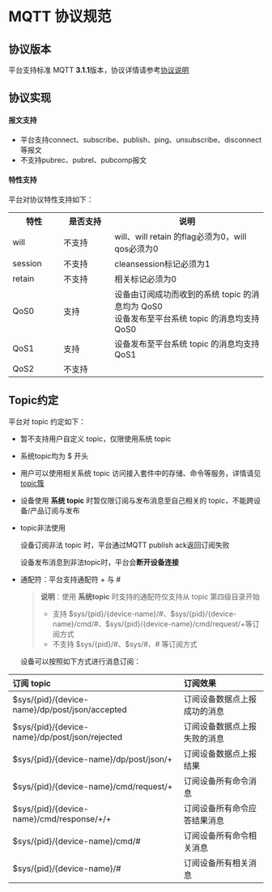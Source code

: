 # MQTT 协议规范

## 协议版本

平台支持标准 MQTT **3.1.1**版本，协议详情请参考[协议说明](http://mqtt.org/?spm=a2c4g.11186623.2.11.19083f86gxhJ7h)

## 协议实现

#### 报文支持

- 平台支持connect、subscribe、publish、ping、unsubscribe、disconnect等报文
- 不支持pubrec、pubrel、pubcomp报文


#### 特性支持

平台对协议特性支持如下：
<table>
<tr><th width="20%">特性</th><th width="20%">是否支持</th><th>说明</th></tr>
<tr><td>will</td><td>不支持</td><td>will、will retain 的flag必须为0，will qos必须为0</td></tr>
<tr><td>session</td><td>不支持</td><td>cleansession标记必须为1</td></tr>
<tr><td>retain</td><td>不支持</td><td>相关标记必须为0</td></tr>
<tr><td>QoS0</td><td>支持</td><td>设备由订阅成功而收到的系统 topic 的消息均为 QoS0<br>设备发布至平台系统 topic 的消息均支持 QoS0</td></tr>
<tr><td>QoS1</td><td>支持</td><td>设备发布至平台系统 topic 的消息均支持 QoS1</td></tr>
<tr><td>QoS2</td><td>不支持</td><td> </td></tr>
</table>


## Topic约定

平台对 topic 约定如下：
- 暂不支持用户自定义 topic，仅限使用系统 topic
- 系统topic均为 $ 开头
- 用户可以使用相关系统 topic 访问接入套件中的存储、命令等服务，详情请见 [topic簇](/book/device-develop/topics/introduce.md)
- 设备使用 **系统 topic** 时暂仅限订阅与发布消息至自己相关的 topic，不能跨设备/产品订阅与发布
- topic非法使用

    设备订阅非法 topic 时，平台通过MQTT publish ack返回订阅失败
    
    设备发布消息到非法topic时，平台会**断开设备连接**

- 通配符：平台支持通配符 + 与 # 
    > **说明**：使用 **系统topic** 时支持的通配符仅支持从 topic 第四级目录开始
    > - 支持 $sys/{pid}/{device-name}/#、$sys/{pid}/{device-name}/cmd/#、$sys/{pid}/{device-name}/cmd/request/+等订阅方式
    > - 不支持 $sys/{pid}/#、$sys/#、# 等订阅方式
    
    设备可以按照如下方式进行消息订阅：

|订阅 topic |订阅效果 |
|:-|:-|
|$sys/{pid}/{device-name}/dp/post/json/accepted|订阅设备数据点上报成功的消息|
|$sys/{pid}/{device-name}/dp/post/json/rejected|订阅设备数据点上报失败的消息|
|$sys/{pid}/{device-name}/dp/post/json/+|订阅设备数据点上报结果|
|$sys/{pid}/{device-name}/cmd/request/+|订阅设备所有命令消息|
|$sys/{pid}/{device-name}/cmd/response/+/+|订阅设备所有命令应答结果消息|
|$sys/{pid}/{device-name}/cmd/#|订阅设备所有命令相关消息|
|$sys/{pid}/{device-name}/#|订阅设备所有相关消息|

